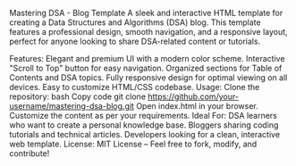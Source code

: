Mastering DSA - Blog Template
A sleek and interactive HTML template for creating a Data Structures and Algorithms (DSA) blog. This template features a professional design, smooth navigation, and a responsive layout, perfect for anyone looking to share DSA-related content or tutorials.

Features:
Elegant and premium UI with a modern color scheme.
Interactive "Scroll to Top" button for easy navigation.
Organized sections for Table of Contents and DSA topics.
Fully responsive design for optimal viewing on all devices.
Easy to customize HTML/CSS codebase.
Usage:
Clone the repository:
bash
Copy code
git clone https://github.com/your-username/mastering-dsa-blog.git
Open index.html in your browser.
Customize the content as per your requirements.
Ideal For:
DSA learners who want to create a personal knowledge base.
Bloggers sharing coding tutorials and technical articles.
Developers looking for a clean, interactive web template.
License:
MIT License – Feel free to fork, modify, and contribute!
